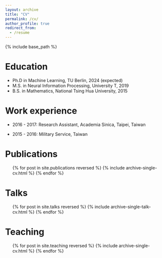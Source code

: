```yaml
---
layout: archive
title: "CV"
permalink: /cv/
author_profile: true
redirect_from:
  - /resume
---
```


{% include base_path %}

Education
======
* Ph.D in Machine Learning, TU Berlin, 2024 (expected)
* M.S. in Neural Information Processing, University T, 2019
* B.S. in Mathematics, National Tsing Hua University, 2015

Work experience
======
* 2016 - 2017: Research Assistant, Academia Sinica, Taipei, Taiwan

* 2015 - 2016: Military Service, Taiwan

Publications
======
  <ul>{% for post in site.publications reversed %}
    {% include archive-single-cv.html %}
  {% endfor %}</ul>
  
Talks
======
  <ul>{% for post in site.talks reversed %}
    {% include archive-single-talk-cv.html  %}
  {% endfor %}</ul>
  
Teaching
======
  <ul>{% for post in site.teaching reversed %}
    {% include archive-single-cv.html %}
  {% endfor %}</ul>

